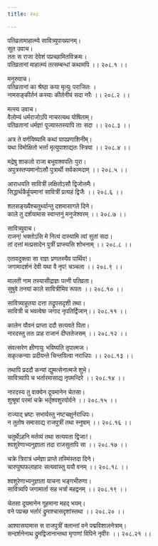```yaml
---
title: २०८

---
```

पतिव्रतामाहात्म्ये सावित्र्युपाख्यानम्।  
सूत उवाच।  
ततः स राजा देवेशं पप्रच्छामितविक्रमः।  
पतिव्रतानां माहात्म्यं तत्सम्बन्धां कथामपि ।। २०८.१ ।।  
  
मनुरुवाच।  
पतिव्रतानां का श्रेष्ठा कया मृत्युः पराजितः ।  
नामसङ्कीर्तनं कस्याः कीर्तनीयं सदा नरैः ।। २०८.२ ।।  
  
मत्स्य उवाच।  
वैलोम्यं धर्मराजोऽपि नाचरत्यथ योषिताम्।  
पतिव्रतानां धर्मज्ञ! पूज्यास्तस्यापि ताः सदा ।। २०८.३ ।।  
  
अत्र ते वर्णयिष्यामि कथां पापप्रणाशिनीम्।  
यथा विमोक्षितो भर्त्ता मृत्युपाशाद्यतः स्त्रिया ।। २०८.४ ।।  
  
मद्रेषु शाकलो राजा बभूवाश्वपतिः पुरा।  
अपुत्रस्तप्यमानोऽसौ पुत्रार्थी सर्वकामदाम् ।। २०८.५ ।।  
  
आराधयति सावित्रीं लक्षितोऽसौ द्विजोत्तमैः।  
सिद्धार्थकैर्हूयमानां सावित्रीं प्रत्यहं द्विजैः ।। २०८.६ ।।  
  
शतसङ्ख्यैश्चतुर्थ्यान्तु दशमासागते दिने।  
काले तु दर्शयामास स्वान्तनुं मनुजेश्वरम् ।। २०८.७ ।।  
  
सावित्र्युवाच।  
राजन्! भक्तोऽसि मे नित्यं दास्यामि त्वां सुतां सदा।  
तां दत्तां मत्प्रसादेन पुत्रीं प्राप्स्यसि शोभनाम् ।। २०८.८ ।।  
  
एतावदुक्त्वा सा राज्ञः प्रणतस्यैव पार्थिव!।  
जगामादर्शनं देवी यथा वै नृप! चञ्चला ।। २०८.९ ।।  
  
मालती नाम तस्यासीद्राज्ञः पत्नी पतिव्रता।  
सुषुवे तनयां काले सावित्रीमिव रूपतः ।। २०८.१० ।।  
  
सावित्र्याहूतया दत्ता तद्रूपसदृशी तथा।  
सावित्री च भवत्वेषा जगाद नृपतिर्द्विजान्।। २०८.११ ।।  
  
कालेन यौवनं प्राप्ता ददौ सत्यवते पिता।  
नारदस्तु ततः प्राह राजानं दीप्ततेजसम् ।। २०८.१२ ।।  
  
संवत्सरेण क्षीणायुः भविष्यति तृपात्मजः।  
सकृत्कन्याः प्रदीयन्ते चिन्तयित्वा नराधिपः ।। २०८.१३ ।।  
  
तथापि प्रददौ कन्यां द्युमत्सेनात्मजे शुभे।  
सावित्र्यापि च भर्तारमासाद्य नृपमन्दिरे ।। २०८.१४ ।।  
  
नारदस्य तु वाक्येन दूयमानेन चेतसा।  
शुश्रूषां परमां चक्रे भर्तृश्वशुरयोर्वने ।। २०८.१५ ।।  
  
राज्याद् भ्रष्टः सभार्यस्तु नष्टचक्षुर्नराधिपः।  
न तुतोष समासाद्य राजपुत्रीं तथा स्नुषाम् ।। २०८.१६ ।।  
  
चतुर्थेऽहनि मर्तव्यं तथा सत्यवता द्विजाः!।  
श्वशुरेणाभ्यनुज्ञाता तदा राजसुतापि सा ।। २०८.१७ ।।  
  
चक्रे त्रिरात्रं धर्मज्ञा प्राप्ते तस्मिंस्तदा दिने।  
चारुपुष्पफलाहारः सत्यवांस्तु ययौ वनम् ।। २०८.१८ ।।  
  
श्वशुरेणाभ्यनुज्ञाता याचना भङ्गभीरुणा।  
सावित्र्यपि जगामार्ता सह भर्त्रा महद्वनम् ।। २०८.१९ ।।  
  
चेतसा दूयमानेन गूहमाना महद् भयम्।  
वने पप्रच्छ भर्तारं द्रुमाश्चासदृशांस्तथा ।। २०८.२० ।।  
  
आश्वासयामास स राजपुत्रीं क्लान्तां वने पद्मविशालनेत्राम्।  
सन्दर्शनेनाथ द्रुमद्विजानान्तथा मृगाणां विपिने नृवीरः ।। २०८.२१ ।।